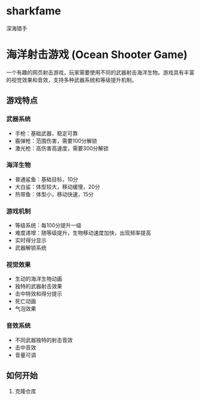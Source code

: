 # sharkfame
深海猎手
# 海洋射击游戏 (Ocean Shooter Game)

一个有趣的网页射击游戏，玩家需要使用不同的武器射击海洋生物。游戏具有丰富的视觉效果和音效，支持多种武器系统和等级提升机制。

## 游戏特点

### 武器系统
- 手枪：基础武器，稳定可靠
- 霰弹枪：范围伤害，需要100分解锁
- 激光枪：高伤害高速度，需要300分解锁

### 海洋生物
- 普通鲨鱼：基础目标，10分
- 大白鲨：体型较大，移动缓慢，20分
- 热带鱼：体型小，移动快速，15分

### 游戏机制
- 等级系统：每100分提升一级
- 难度递增：随等级提升，生物移动速度加快，出现频率提高
- 实时得分显示
- 武器解锁系统

### 视觉效果
- 生动的海洋生物动画
- 独特的武器射击效果
- 击中特效和得分提示
- 死亡动画
- 气泡效果

### 音效系统
- 不同武器独特的射击音效
- 击中音效
- 音量可调

## 如何开始

1. 克隆仓库 
